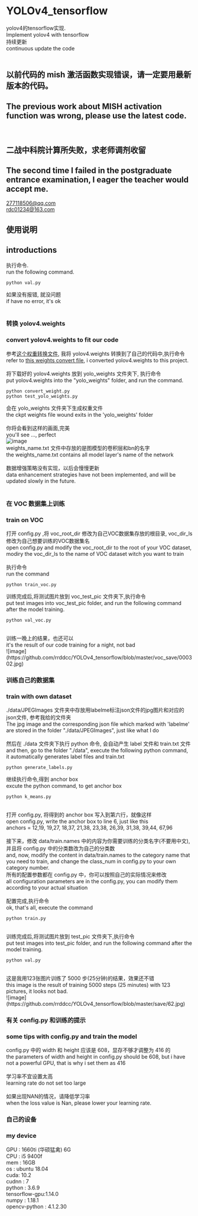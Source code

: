 # YOLOv4_tensorflow
yolov4的tensorflow实现. <br/>
Implement yolov4 with tensorflow<br/>
持续更新<br/>
continuous update the code</br>
</br>

## 以前代码的 mish 激活函数实现错误，请一定要用最新版本的代码。</br>
## The previous work about MISH activation function was wrong, please use the latest code.</br>
</br>

## 二战中科院计算所失败，求老师调剂收留
## The second time I failed in the postgraduate entrance examination, I eager the teacher would accept me.
277118506@qq.com<br/>
rdc01234@163.com<br/>

## 使用说明
## introductions
执行命令. <br/>
run the following command.
```
python val.py
```
如果没有报错, 就没问题<br/>
if have no error, it's ok</br>
</br>

### 转换 yolov4.weights
### convert yolov4.weights to fit our code
参考[这个权重转换文件](https://github.com/wizyoung/YOLOv3_TensorFlow/blob/master/convert_weight.py), 我将 yolov4.weights 转换到了自己的代码中,执行命令<br/>
refer to [this weights convert file](https://github.com/wizyoung/YOLOv3_TensorFlow/blob/master/convert_weight.py), i converted yolov4.weights to this project.</br>
<br/>
将下载好的 yolov4.weights 放到 yolo_weights 文件夹下, 执行命令<br/>
put yolov4.weights into the "yolo_weights" folder, and run the command.
```
python convert_weight.py
python test_yolo_weights.py
```
会在 yolo_weights 文件夹下生成权重文件<br/>
the ckpt weights file wound exits in the 'yolo_weights' folder<br/>
<br/>
你将会看到这样的画面,完美</br>
you'll see ..., perfect</br>
![image](https://github.com/rrddcc/YOLOv4_tensorflow/blob/master/coco_save/dog.jpg)
</br>
weights_name.txt 文件中存放的是图模型的卷积层和bn的名字<br/>
the weights_name.txt contains all model layer's name of the network <br/>
<br/>
数据增强策略没有实现，以后会慢慢更新</br>
data enhancement strategies have not been implemented, and will be updated slowly in the future.</br>
<br/>

### 在 VOC 数据集上训练
### train on VOC
打开 config.py ,将 voc_root_dir 修改为自己VOC数据集存放的根目录, voc_dir_ls 修改为自己想要训练的VOC数据集名</br>
open config.py and modify the voc_root_dir to the root of your VOC dataset, modiry the voc_dir_ls to the name of VOC dataset witch  you want to train </br>
</br>
执行命令</br>
run the command</br>
```
python train_voc.py
```
训练完成后,将测试图片放到 voc_test_pic 文件夹下,执行命令</br>
put test images into voc_test_pic folder, and run the following command after the model training.</br>
```
python val_voc.py
```
</br>
训练一晚上的结果，也还可以</br>
it's the result of our code training for a night, not bad</br>
![image](https://github.com/rrddcc/YOLOv4_tensorflow/blob/master/voc_save/000302.jpg)
</br>

### 训练自己的数据集
### train with own dataset
./data/JPEGImages 文件夹中存放用labelme标注json文件的jpg图片和对应的json文件, 参考我给的文件夹<br/>
The jpg image and the corresponding json file which marked with 'labelme' are stored in the folder "./data/JPEGImages", just like what I do<br/>
<br/>
然后在 ./data 文件夹下执行 python 命令, 会自动产生 label 文件和 train.txt 文件<br/>
and then, go to the folder "./data", execute the following python command, it automatically generates label files and train.txt
```
python generate_labels.py
```
继续执行命令,得到 anchor box<br/>
excute the python command, to get anchor box
```
python k_means.py
```
<br/>
打开 config.py, 将得到的 anchor box 写入到第六行，就像这样<br/>
open config.py, write the anchor box to line 6, just like this<br/>
anchors = 12,19, 19,27, 18,37, 21,38, 23,38, 26,39, 31,38, 39,44, 67,96<br/>
</br>
接下来，修改 data/train.names 中的内容为你需要训练的分类名字(不要用中文),并且将 config.py 中的分类数改为自己的分类数</br>
and, now, modify the content in data/train.names to the category name that you need to train, and change the class_num in config.py to your own category number.
<br/>
所有的配置参数都在 config.py 中，你可以按照自己的实际情况来修改<br/>
all configuration parameters are in the config.py, you can modify them according to your actual situation<br/>
<br/>
配置完成,执行命令<br/>
ok, that's all, execute the command

```
python train.py
```
<br/>
训练完成后,将测试图片放到 test_pic 文件夹下,执行命令<br/>
put test images into test_pic folder, and run the following command after the model training.<br/>

```
python val.py
```
<br/>
这是我用123张图片训练了 5000 步(25分钟)的结果，效果还不错<br/>
this image is the result of training 5000 steps (25 minutes) with 123 pictures, it looks not bad. <br/>
![image](https://github.com/rrddcc/YOLOv4_tensorflow/blob/master/save/62.jpg)

### 有关 config.py 和训练的提示
### some tips with config.py and train the model
config.py 中的 width 和 height 应该是 608，显存不够才调整为 416 的<br/>
the parameters of width and height in config.py should be 608, but i have not a powerful GPU, that is why i set them as 416<br/>
<br/>
学习率不宜设置太高<br/>
learning rate do not set too large<br/>
<br/>
如果出现NAN的情况，请降低学习率</br>
when the loss value is Nan, please lower your learning rate.
</br>

### 自己的设备
### my device
GPU : 1660ti (华硕猛禽) 6G<br/>
CPU : i5 9400f<br/>
mem : 16GB<br/>
os  : ubuntu 18.04<br/>
cuda: 10.2<br/>
cudnn : 7<br/>
python : 3.6.9<br/>
tensorflow-gpu:1.14.0<br/>
numpy : 1.18.1<br/>
opencv-python : 4.1.2.30<br/>
